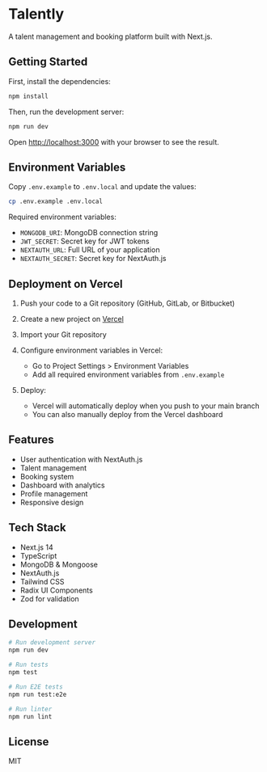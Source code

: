 # Talently

A talent management and booking platform built with Next.js.

## Getting Started

First, install the dependencies:

```bash
npm install
```

Then, run the development server:

```bash
npm run dev
```

Open [http://localhost:3000](http://localhost:3000) with your browser to see the result.

## Environment Variables

Copy `.env.example` to `.env.local` and update the values:

```bash
cp .env.example .env.local
```

Required environment variables:
- `MONGODB_URI`: MongoDB connection string
- `JWT_SECRET`: Secret key for JWT tokens
- `NEXTAUTH_URL`: Full URL of your application
- `NEXTAUTH_SECRET`: Secret key for NextAuth.js

## Deployment on Vercel

1. Push your code to a Git repository (GitHub, GitLab, or Bitbucket)

2. Create a new project on [Vercel](https://vercel.com)

3. Import your Git repository

4. Configure environment variables in Vercel:
   - Go to Project Settings > Environment Variables
   - Add all required environment variables from `.env.example`

5. Deploy:
   - Vercel will automatically deploy when you push to your main branch
   - You can also manually deploy from the Vercel dashboard

## Features

- User authentication with NextAuth.js
- Talent management
- Booking system
- Dashboard with analytics
- Profile management
- Responsive design

## Tech Stack

- Next.js 14
- TypeScript
- MongoDB & Mongoose
- NextAuth.js
- Tailwind CSS
- Radix UI Components
- Zod for validation

## Development

```bash
# Run development server
npm run dev

# Run tests
npm test

# Run E2E tests
npm run test:e2e

# Run linter
npm run lint
```

## License

MIT
